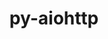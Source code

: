 ---
title: "py-aiohttp"
layout: cache
categories: [package, develop]
meta: {"compilers": ["apple-clang@16.0.0", "gcc@11.4.0", "gcc@13.2.0", "gcc@9.4.0", "intel-oneapi-compilers@2025.1.0"], "num_specs": 100, "num_specs_by_stack": {"e4s": 18, "e4s-neoverse_v1": 6, "e4s-oneapi": 9, "e4s-power": 1, "ml-darwin-aarch64-mps": 14, "ml-linux-aarch64-cpu": 25, "ml-linux-aarch64-cuda": 24, "ml-linux-x86_64-cpu": 25, "ml-linux-x86_64-cuda": 27, "root": 100}, "oss": ["sequoia", "ubuntu20.04", "ubuntu22.04", "ubuntu24.04"], "platforms": ["darwin", "linux"], "stacks": ["e4s", "e4s-neoverse_v1", "e4s-oneapi", "e4s-power", "ml-darwin-aarch64-mps", "ml-linux-aarch64-cpu", "ml-linux-aarch64-cuda", "ml-linux-x86_64-cpu", "ml-linux-x86_64-cuda", "root"], "targets": ["aarch64", "neoverse_v1", "ppc64le", "x86_64_v3"], "versions": ["3.11.16", "3.9.5"]}
spec_details: [{"compiler": "gcc@11.4.0", "hash": "2fr4bcosl3fc7mj22e4bvcrslx5zrvhj", "os": "ubuntu22.04", "platform": "linux", "size": "-", "stacks": ["e4s", "root"], "target": "x86_64_v3", "variants": ["build_system=python_pip"], "versions": ["3.11.16"]}, {"compiler": "gcc@13.2.0", "hash": "2m44z42z7f3xw5a2f4sapgkqb5ng54tz", "os": "ubuntu24.04", "platform": "linux", "size": "-", "stacks": ["ml-linux-aarch64-cpu", "ml-linux-aarch64-cuda", "root"], "target": "aarch64", "variants": ["build_system=python_pip"], "versions": ["3.11.16"]}, {"compiler": "gcc@13.2.0", "hash": "2wvsxoxntrlrp7i7sgttuhgt4nqd3csb", "os": "ubuntu24.04", "platform": "linux", "size": "-", "stacks": ["ml-linux-x86_64-cpu", "ml-linux-x86_64-cuda", "root"], "target": "x86_64_v3", "variants": ["build_system=python_pip"], "versions": ["3.11.16"]}, {"compiler": "apple-clang@16.0.0", "hash": "2x4gtvu7tuwbytzyfi7d2xckritleo6z", "os": "sequoia", "platform": "darwin", "size": "-", "stacks": ["ml-darwin-aarch64-mps", "root"], "target": "aarch64", "variants": ["build_system=python_pip"], "versions": ["3.11.16"]}, {"compiler": "gcc@13.2.0", "hash": "2y22viccsgpwr2bkdzxskspoytbhviuc", "os": "ubuntu24.04", "platform": "linux", "size": "-", "stacks": ["ml-linux-aarch64-cpu", "ml-linux-aarch64-cuda", "root"], "target": "aarch64", "variants": ["build_system=python_pip"], "versions": ["3.11.16"]}, {"compiler": "gcc@13.2.0", "hash": "2zxn2ihebghc3oyktkzm6t3b6g7le4ws", "os": "ubuntu24.04", "platform": "linux", "size": "-", "stacks": ["ml-linux-x86_64-cpu", "ml-linux-x86_64-cuda", "root"], "target": "x86_64_v3", "variants": ["build_system=python_pip"], "versions": ["3.11.16"]}, {"compiler": "gcc@13.2.0", "hash": "3i7dmxmuptm7xxnkcgpy5ep7ginyvcfc", "os": "ubuntu24.04", "platform": "linux", "size": "-", "stacks": ["ml-linux-aarch64-cpu", "ml-linux-aarch64-cuda", "root"], "target": "aarch64", "variants": ["build_system=python_pip"], "versions": ["3.11.16"]}, {"compiler": "apple-clang@16.0.0", "hash": "3ixvuqnscvmix6uhqyebbqye357pepl2", "os": "sequoia", "platform": "darwin", "size": "-", "stacks": ["ml-darwin-aarch64-mps", "root"], "target": "aarch64", "variants": ["build_system=python_pip"], "versions": ["3.11.16"]}, {"compiler": "gcc@13.2.0", "hash": "3ssbibk6ol5mkwgpms7yrd2txjptxlco", "os": "ubuntu24.04", "platform": "linux", "size": "-", "stacks": ["ml-linux-aarch64-cpu", "ml-linux-aarch64-cuda", "root"], "target": "aarch64", "variants": ["build_system=python_pip"], "versions": ["3.11.16"]}, {"compiler": "gcc@11.4.0", "hash": "4d7jrm7mlwj5br3uvkxusgmfqji7csvu", "os": "ubuntu22.04", "platform": "linux", "size": "-", "stacks": ["e4s", "root"], "target": "x86_64_v3", "variants": ["build_system=python_pip"], "versions": ["3.11.16"]}, {"compiler": "gcc@13.2.0", "hash": "4jzghm44aimoeawpa4fch4z7fya3hczu", "os": "ubuntu24.04", "platform": "linux", "size": "-", "stacks": ["ml-linux-aarch64-cpu", "ml-linux-aarch64-cuda", "root"], "target": "aarch64", "variants": ["build_system=python_pip"], "versions": ["3.11.16"]}, {"compiler": "apple-clang@16.0.0", "hash": "4qf2d5ynv76u2foiswb2j3tlc5nikams", "os": "sequoia", "platform": "darwin", "size": "-", "stacks": ["ml-darwin-aarch64-mps", "root"], "target": "aarch64", "variants": ["build_system=python_pip"], "versions": ["3.11.16"]}, {"compiler": "gcc@13.2.0", "hash": "4t3zcgjbes34pl3wdpx2mwp3elccphnc", "os": "ubuntu24.04", "platform": "linux", "size": "-", "stacks": ["ml-linux-aarch64-cpu", "ml-linux-aarch64-cuda", "root"], "target": "aarch64", "variants": ["build_system=python_pip"], "versions": ["3.11.16"]}, {"compiler": "gcc@11.4.0", "hash": "526boeophuxpg3y3qgwwzn3ez7bnhwex", "os": "ubuntu22.04", "platform": "linux", "size": "-", "stacks": ["e4s", "root"], "target": "x86_64_v3", "variants": ["build_system=python_pip"], "versions": ["3.11.16"]}, {"compiler": "gcc@13.2.0", "hash": "5oyoih2l4fiu3ejoyq4g7hkvidcsdzd4", "os": "ubuntu24.04", "platform": "linux", "size": "-", "stacks": ["ml-linux-aarch64-cpu", "ml-linux-aarch64-cuda", "root"], "target": "aarch64", "variants": ["build_system=python_pip"], "versions": ["3.11.16"]}, {"compiler": "gcc@11.4.0", "hash": "6vzhwor3znabmz6aidat56vqnya5h7qn", "os": "ubuntu22.04", "platform": "linux", "size": "-", "stacks": ["e4s", "root"], "target": "x86_64_v3", "variants": ["build_system=python_pip"], "versions": ["3.11.16"]}, {"compiler": "gcc@13.2.0", "hash": "7245dxge6wx546arml3rtgjjoank43sd", "os": "ubuntu24.04", "platform": "linux", "size": "-", "stacks": ["ml-linux-aarch64-cpu", "ml-linux-aarch64-cuda", "root"], "target": "aarch64", "variants": ["build_system=python_pip"], "versions": ["3.11.16"]}, {"compiler": "gcc@13.2.0", "hash": "7blr7sv657nk4slj2bv3bmun6i3xj6tu", "os": "ubuntu24.04", "platform": "linux", "size": "-", "stacks": ["ml-linux-x86_64-cpu", "ml-linux-x86_64-cuda", "root"], "target": "x86_64_v3", "variants": ["build_system=python_pip"], "versions": ["3.11.16"]}, {"compiler": "gcc@11.4.0", "hash": "7ch3bhgy3ax6dxas2n4ijkvwu7662u5s", "os": "ubuntu22.04", "platform": "linux", "size": "-", "stacks": ["e4s", "root"], "target": "x86_64_v3", "variants": ["build_system=python_pip"], "versions": ["3.11.16"]}, {"compiler": "gcc@11.4.0", "hash": "7lmey5sn2dhurzs27fsevcgtduelhrla", "os": "ubuntu22.04", "platform": "linux", "size": "-", "stacks": ["e4s", "root"], "target": "x86_64_v3", "variants": ["build_system=python_pip"], "versions": ["3.11.16"]}, {"compiler": "gcc@11.4.0", "hash": "7mnksjqtyzttzi3dt4epwff2bhx7zogx", "os": "ubuntu22.04", "platform": "linux", "size": "-", "stacks": ["e4s-neoverse_v1", "root"], "target": "neoverse_v1", "variants": ["build_system=python_pip"], "versions": ["3.9.5"]}, {"compiler": "intel-oneapi-compilers@2025.1.0", "hash": "ac472a6sq4ay3dpbshb4aehr5uwjuptz", "os": "ubuntu22.04", "platform": "linux", "size": "-", "stacks": ["e4s-oneapi", "root"], "target": "x86_64_v3", "variants": ["build_system=python_pip"], "versions": ["3.11.16"]}, {"compiler": "gcc@13.2.0", "hash": "ad3y6ochq3pyctxg4rovllctdzzsyjnt", "os": "ubuntu24.04", "platform": "linux", "size": "-", "stacks": ["ml-linux-aarch64-cpu", "ml-linux-aarch64-cuda", "root"], "target": "aarch64", "variants": ["build_system=python_pip"], "versions": ["3.11.16"]}, {"compiler": "apple-clang@16.0.0", "hash": "afdafym3h7su5xvphsplsobkpk52myvk", "os": "sequoia", "platform": "darwin", "size": "-", "stacks": ["ml-darwin-aarch64-mps", "root"], "target": "aarch64", "variants": ["build_system=python_pip"], "versions": ["3.11.16"]}, {"compiler": "gcc@13.2.0", "hash": "agqmg32f3t6ba4gilqtt3gpxpdzrrtva", "os": "ubuntu24.04", "platform": "linux", "size": "-", "stacks": ["ml-linux-x86_64-cpu", "ml-linux-x86_64-cuda", "root"], "target": "x86_64_v3", "variants": ["build_system=python_pip"], "versions": ["3.11.16"]}, {"compiler": "gcc@13.2.0", "hash": "amjzqhyaertnm6lulksmsrdondjuqbd5", "os": "ubuntu24.04", "platform": "linux", "size": "-", "stacks": ["ml-linux-x86_64-cpu", "ml-linux-x86_64-cuda", "root"], "target": "x86_64_v3", "variants": ["build_system=python_pip"], "versions": ["3.11.16"]}, {"compiler": "gcc@11.4.0", "hash": "be5a7zpsta3c6omab3d7gsk4j437heap", "os": "ubuntu22.04", "platform": "linux", "size": "-", "stacks": ["e4s", "root"], "target": "x86_64_v3", "variants": ["build_system=python_pip"], "versions": ["3.11.16"]}, {"compiler": "gcc@11.4.0", "hash": "bhjrhzyrhmh5fti3obswopnn3swjlka3", "os": "ubuntu22.04", "platform": "linux", "size": "-", "stacks": ["e4s-neoverse_v1", "root"], "target": "neoverse_v1", "variants": ["build_system=python_pip"], "versions": ["3.9.5"]}, {"compiler": "gcc@13.2.0", "hash": "byw7l5hohyhnmjokvzvvuzge36n3sfal", "os": "ubuntu24.04", "platform": "linux", "size": "-", "stacks": ["ml-linux-x86_64-cpu", "ml-linux-x86_64-cuda", "root"], "target": "x86_64_v3", "variants": ["build_system=python_pip"], "versions": ["3.11.16"]}, {"compiler": "intel-oneapi-compilers@2025.1.0", "hash": "canhadevz5japyjlhp46by6j5baqkfpd", "os": "ubuntu22.04", "platform": "linux", "size": "-", "stacks": ["e4s-oneapi", "root"], "target": "x86_64_v3", "variants": ["build_system=python_pip"], "versions": ["3.11.16"]}, {"compiler": "apple-clang@16.0.0", "hash": "d6rnjbhxkqbut6b3fdjm7pmlnvs73rkd", "os": "sequoia", "platform": "darwin", "size": "-", "stacks": ["ml-darwin-aarch64-mps", "root"], "target": "aarch64", "variants": ["build_system=python_pip"], "versions": ["3.11.16"]}, {"compiler": "gcc@9.4.0", "hash": "djbzqjlkbgotxsivoumfvnoeu5g66wmg", "os": "ubuntu20.04", "platform": "linux", "size": "-", "stacks": ["e4s-power", "root"], "target": "ppc64le", "variants": ["build_system=python_pip"], "versions": ["3.9.5"]}, {"compiler": "gcc@13.2.0", "hash": "dqgveultgdgkujy7ydcxqmd4j42lsy47", "os": "ubuntu24.04", "platform": "linux", "size": "-", "stacks": ["ml-linux-x86_64-cpu", "ml-linux-x86_64-cuda", "root"], "target": "x86_64_v3", "variants": ["build_system=python_pip"], "versions": ["3.11.16"]}, {"compiler": "gcc@13.2.0", "hash": "e2xdzm243qwryfxkwbpwp2tqig7yu7h3", "os": "ubuntu24.04", "platform": "linux", "size": "-", "stacks": ["ml-linux-x86_64-cpu", "ml-linux-x86_64-cuda", "root"], "target": "x86_64_v3", "variants": ["build_system=python_pip"], "versions": ["3.11.16"]}, {"compiler": "intel-oneapi-compilers@2025.1.0", "hash": "ehonukygitvo4v5jfbxbfe6tngmsn3xy", "os": "ubuntu22.04", "platform": "linux", "size": "-", "stacks": ["e4s-oneapi", "root"], "target": "x86_64_v3", "variants": ["build_system=python_pip"], "versions": ["3.11.16"]}, {"compiler": "gcc@11.4.0", "hash": "epd57ugaqbdk7d4o3p5ofceb7zba7uom", "os": "ubuntu22.04", "platform": "linux", "size": "-", "stacks": ["e4s", "root"], "target": "x86_64_v3", "variants": ["build_system=python_pip"], "versions": ["3.11.16"]}, {"compiler": "apple-clang@16.0.0", "hash": "fe4apc4ovckix5jer6ol6mcpibilfdis", "os": "sequoia", "platform": "darwin", "size": "-", "stacks": ["ml-darwin-aarch64-mps", "root"], "target": "aarch64", "variants": ["build_system=python_pip"], "versions": ["3.11.16"]}, {"compiler": "intel-oneapi-compilers@2025.1.0", "hash": "feepatcnee6zyavzxdaadbhrcqithz3w", "os": "ubuntu22.04", "platform": "linux", "size": "-", "stacks": ["e4s-oneapi", "root"], "target": "x86_64_v3", "variants": ["build_system=python_pip"], "versions": ["3.11.16"]}, {"compiler": "gcc@13.2.0", "hash": "g474tn5y4cuk5h5eluvkkn7i5z3hlvc4", "os": "ubuntu24.04", "platform": "linux", "size": "-", "stacks": ["ml-linux-aarch64-cpu", "ml-linux-aarch64-cuda", "root"], "target": "aarch64", "variants": ["build_system=python_pip"], "versions": ["3.11.16"]}, {"compiler": "intel-oneapi-compilers@2025.1.0", "hash": "ge6z7g64u4qhpqqrmqbvpjsspexzy3tu", "os": "ubuntu22.04", "platform": "linux", "size": "-", "stacks": ["e4s-oneapi", "root"], "target": "x86_64_v3", "variants": ["build_system=python_pip"], "versions": ["3.11.16"]}, {"compiler": "apple-clang@16.0.0", "hash": "gfng2wjleodrvth6dkixcywydp2izlh4", "os": "sequoia", "platform": "darwin", "size": "-", "stacks": ["ml-darwin-aarch64-mps", "root"], "target": "aarch64", "variants": ["build_system=python_pip"], "versions": ["3.11.16"]}, {"compiler": "gcc@13.2.0", "hash": "gprkpvyjs4zy7ga7h6e6ziroj7342u6j", "os": "ubuntu24.04", "platform": "linux", "size": "-", "stacks": ["ml-linux-x86_64-cpu", "ml-linux-x86_64-cuda", "root"], "target": "x86_64_v3", "variants": ["build_system=python_pip"], "versions": ["3.11.16"]}, {"compiler": "intel-oneapi-compilers@2025.1.0", "hash": "gr3dtn5soigny6t5xc5puf6qctpoforq", "os": "ubuntu22.04", "platform": "linux", "size": "-", "stacks": ["e4s-oneapi", "root"], "target": "x86_64_v3", "variants": ["build_system=python_pip"], "versions": ["3.11.16"]}, {"compiler": "gcc@13.2.0", "hash": "hypa5k4elxbpmdtgv7ah5tuwrm6o3du3", "os": "ubuntu24.04", "platform": "linux", "size": "-", "stacks": ["ml-linux-x86_64-cpu", "ml-linux-x86_64-cuda", "root"], "target": "x86_64_v3", "variants": ["build_system=python_pip"], "versions": ["3.11.16"]}, {"compiler": "gcc@11.4.0", "hash": "ik6euo5ooq7t57koi5aktsgideiitylm", "os": "ubuntu22.04", "platform": "linux", "size": "-", "stacks": ["e4s-neoverse_v1", "root"], "target": "neoverse_v1", "variants": ["build_system=python_pip"], "versions": ["3.9.5"]}, {"compiler": "apple-clang@16.0.0", "hash": "irctp5shtuu5zrszpttmdzhvoajfchef", "os": "sequoia", "platform": "darwin", "size": "-", "stacks": ["ml-darwin-aarch64-mps", "root"], "target": "aarch64", "variants": ["build_system=python_pip"], "versions": ["3.11.16"]}, {"compiler": "gcc@13.2.0", "hash": "k5qa2gci6mcykh2knfixtrd4mj4s32uk", "os": "ubuntu24.04", "platform": "linux", "size": "-", "stacks": ["ml-linux-x86_64-cpu", "ml-linux-x86_64-cuda", "root"], "target": "x86_64_v3", "variants": ["build_system=python_pip"], "versions": ["3.11.16"]}, {"compiler": "gcc@11.4.0", "hash": "k7ygvxbn5kqca5nymg6rqyulyxhu5go6", "os": "ubuntu22.04", "platform": "linux", "size": "-", "stacks": ["e4s", "root"], "target": "x86_64_v3", "variants": ["build_system=python_pip"], "versions": ["3.11.16"]}, {"compiler": "gcc@13.2.0", "hash": "kj57s2lhqz54uzyzkzu2pv66lon6rmqe", "os": "ubuntu24.04", "platform": "linux", "size": "-", "stacks": ["ml-linux-x86_64-cuda", "root"], "target": "x86_64_v3", "variants": ["build_system=python_pip"], "versions": ["3.11.16"]}, {"compiler": "gcc@13.2.0", "hash": "kkfuycugbn2bz27ovim2ejtgkbunwlca", "os": "ubuntu24.04", "platform": "linux", "size": "-", "stacks": ["ml-linux-x86_64-cpu", "ml-linux-x86_64-cuda", "root"], "target": "x86_64_v3", "variants": ["build_system=python_pip"], "versions": ["3.11.16"]}, {"compiler": "apple-clang@16.0.0", "hash": "kxm5yjtrkyvdhcmays2fd777t2s5ris3", "os": "sequoia", "platform": "darwin", "size": "-", "stacks": ["ml-darwin-aarch64-mps", "root"], "target": "aarch64", "variants": ["build_system=python_pip"], "versions": ["3.11.16"]}, {"compiler": "gcc@13.2.0", "hash": "kyanaabycsbyqpl37jynahbjg73vw7v2", "os": "ubuntu24.04", "platform": "linux", "size": "-", "stacks": ["ml-linux-x86_64-cpu", "ml-linux-x86_64-cuda", "root"], "target": "x86_64_v3", "variants": ["build_system=python_pip"], "versions": ["3.11.16"]}, {"compiler": "gcc@11.4.0", "hash": "lumneyhsqu2vxx3syoapjoxkcz542uqx", "os": "ubuntu22.04", "platform": "linux", "size": "-", "stacks": ["e4s-neoverse_v1", "root"], "target": "neoverse_v1", "variants": ["build_system=python_pip"], "versions": ["3.9.5"]}, {"compiler": "gcc@13.2.0", "hash": "m23krglntkllsov6nonucjxefxcbl4ol", "os": "ubuntu24.04", "platform": "linux", "size": "-", "stacks": ["ml-linux-aarch64-cpu", "ml-linux-aarch64-cuda", "root"], "target": "aarch64", "variants": ["build_system=python_pip"], "versions": ["3.11.16"]}, {"compiler": "gcc@11.4.0", "hash": "m76q5jyvhuxmjhcgmg2e7fk2wat5vkmv", "os": "ubuntu22.04", "platform": "linux", "size": "-", "stacks": ["e4s-neoverse_v1", "root"], "target": "neoverse_v1", "variants": ["build_system=python_pip"], "versions": ["3.9.5"]}, {"compiler": "gcc@13.2.0", "hash": "m7uvzm5kl3kqahikvkpzcbglyw22tacc", "os": "ubuntu24.04", "platform": "linux", "size": "-", "stacks": ["ml-linux-x86_64-cpu", "ml-linux-x86_64-cuda", "root"], "target": "x86_64_v3", "variants": ["build_system=python_pip"], "versions": ["3.11.16"]}, {"compiler": "gcc@13.2.0", "hash": "mjnmv4pchwbiu3twvnitdgi4r4h6b3bj", "os": "ubuntu24.04", "platform": "linux", "size": "-", "stacks": ["ml-linux-x86_64-cpu", "ml-linux-x86_64-cuda", "root"], "target": "x86_64_v3", "variants": ["build_system=python_pip"], "versions": ["3.11.16"]}, {"compiler": "gcc@13.2.0", "hash": "mmr62hrlcr3nwnr2prrmvszy6eajh4ye", "os": "ubuntu24.04", "platform": "linux", "size": "-", "stacks": ["ml-linux-aarch64-cpu", "ml-linux-aarch64-cuda", "root"], "target": "aarch64", "variants": ["build_system=python_pip"], "versions": ["3.11.16"]}, {"compiler": "gcc@13.2.0", "hash": "msxo77kvx2pwsasrh5mmfepr4gazjmpd", "os": "ubuntu24.04", "platform": "linux", "size": "-", "stacks": ["ml-linux-x86_64-cpu", "ml-linux-x86_64-cuda", "root"], "target": "x86_64_v3", "variants": ["build_system=python_pip"], "versions": ["3.11.16"]}, {"compiler": "gcc@13.2.0", "hash": "n3rfinlfpviqb5bydsbwtoxw4yz7pkk3", "os": "ubuntu24.04", "platform": "linux", "size": "-", "stacks": ["ml-linux-x86_64-cuda", "root"], "target": "x86_64_v3", "variants": ["build_system=python_pip"], "versions": ["3.11.16"]}, {"compiler": "gcc@13.2.0", "hash": "n55vbrfvftly35y4rptvooztklnjspw6", "os": "ubuntu24.04", "platform": "linux", "size": "-", "stacks": ["ml-linux-x86_64-cpu", "ml-linux-x86_64-cuda", "root"], "target": "x86_64_v3", "variants": ["build_system=python_pip"], "versions": ["3.11.16"]}, {"compiler": "gcc@13.2.0", "hash": "nojgvjeyntvahiqtxwe2mw5d2dh23dxb", "os": "ubuntu24.04", "platform": "linux", "size": "-", "stacks": ["ml-linux-aarch64-cpu", "ml-linux-aarch64-cuda", "root"], "target": "aarch64", "variants": ["build_system=python_pip"], "versions": ["3.11.16"]}, {"compiler": "gcc@11.4.0", "hash": "nqbqrnzwi4m3f3wntx76gg6witg3h2om", "os": "ubuntu22.04", "platform": "linux", "size": "-", "stacks": ["e4s", "root"], "target": "x86_64_v3", "variants": ["build_system=python_pip"], "versions": ["3.11.16"]}, {"compiler": "gcc@11.4.0", "hash": "nwexceicpcqgw5psodo2sw33y7tvzskg", "os": "ubuntu22.04", "platform": "linux", "size": "-", "stacks": ["e4s", "root"], "target": "x86_64_v3", "variants": ["build_system=python_pip"], "versions": ["3.11.16"]}, {"compiler": "apple-clang@16.0.0", "hash": "nxpmkrulhpsbwbeof6dxkctkmwrgdidi", "os": "sequoia", "platform": "darwin", "size": "-", "stacks": ["ml-darwin-aarch64-mps", "root"], "target": "aarch64", "variants": ["build_system=python_pip"], "versions": ["3.11.16"]}, {"compiler": "gcc@13.2.0", "hash": "o2ovljq6zau4kqch522md5qyg5e6lzoc", "os": "ubuntu24.04", "platform": "linux", "size": "-", "stacks": ["ml-linux-aarch64-cpu", "ml-linux-aarch64-cuda", "root"], "target": "aarch64", "variants": ["build_system=python_pip"], "versions": ["3.11.16"]}, {"compiler": "gcc@13.2.0", "hash": "oaqnhs4nhfvgaqkrpitmlyodrfx6fjgw", "os": "ubuntu24.04", "platform": "linux", "size": "-", "stacks": ["ml-linux-x86_64-cpu", "ml-linux-x86_64-cuda", "root"], "target": "x86_64_v3", "variants": ["build_system=python_pip"], "versions": ["3.11.16"]}, {"compiler": "gcc@13.2.0", "hash": "ocpjm45lnxxzkhhddtfynjuinhpcl2hv", "os": "ubuntu24.04", "platform": "linux", "size": "-", "stacks": ["ml-linux-x86_64-cpu", "ml-linux-x86_64-cuda", "root"], "target": "x86_64_v3", "variants": ["build_system=python_pip"], "versions": ["3.11.16"]}, {"compiler": "gcc@11.4.0", "hash": "ofvdqamsm56uhrgo3u5kfxduh4tjtdjq", "os": "ubuntu22.04", "platform": "linux", "size": "-", "stacks": ["e4s", "root"], "target": "x86_64_v3", "variants": ["build_system=python_pip"], "versions": ["3.11.16"]}, {"compiler": "gcc@11.4.0", "hash": "oprer4jbhnxp3uf2kqanxnvug32m7y37", "os": "ubuntu22.04", "platform": "linux", "size": "-", "stacks": ["e4s-neoverse_v1", "root"], "target": "neoverse_v1", "variants": ["build_system=python_pip"], "versions": ["3.9.5"]}, {"compiler": "gcc@13.2.0", "hash": "pt5rk33l6z545crpo7pa6uwjqhkarsfs", "os": "ubuntu24.04", "platform": "linux", "size": "-", "stacks": ["ml-linux-x86_64-cpu", "ml-linux-x86_64-cuda", "root"], "target": "x86_64_v3", "variants": ["build_system=python_pip"], "versions": ["3.11.16"]}, {"compiler": "gcc@13.2.0", "hash": "qclqxe5xneh2p6i2lc23jf77ci7wweaz", "os": "ubuntu24.04", "platform": "linux", "size": "-", "stacks": ["ml-linux-aarch64-cpu", "ml-linux-aarch64-cuda", "root"], "target": "aarch64", "variants": ["build_system=python_pip"], "versions": ["3.11.16"]}, {"compiler": "gcc@13.2.0", "hash": "qnh7xp5klxxwmr3www4kkuxhryh7rsjz", "os": "ubuntu24.04", "platform": "linux", "size": "-", "stacks": ["ml-linux-aarch64-cpu", "ml-linux-aarch64-cuda", "root"], "target": "aarch64", "variants": ["build_system=python_pip"], "versions": ["3.11.16"]}, {"compiler": "gcc@13.2.0", "hash": "quzn2m2cky4vvp3px7uohqq5hhradatn", "os": "ubuntu24.04", "platform": "linux", "size": "-", "stacks": ["ml-linux-x86_64-cpu", "ml-linux-x86_64-cuda", "root"], "target": "x86_64_v3", "variants": ["build_system=python_pip"], "versions": ["3.11.16"]}, {"compiler": "gcc@11.4.0", "hash": "rjb4oixpen46kumun7k4zvvzywohqavb", "os": "ubuntu22.04", "platform": "linux", "size": "-", "stacks": ["e4s", "root"], "target": "x86_64_v3", "variants": ["build_system=python_pip"], "versions": ["3.11.16"]}, {"compiler": "gcc@11.4.0", "hash": "s3u7gzqj4mxivpd4dhmqwf6iu4j3nxvr", "os": "ubuntu22.04", "platform": "linux", "size": "-", "stacks": ["e4s", "root"], "target": "x86_64_v3", "variants": ["build_system=python_pip"], "versions": ["3.11.16"]}, {"compiler": "gcc@13.2.0", "hash": "t33jwiyaa75b2y572x3ls6d6vgo4ze6n", "os": "ubuntu24.04", "platform": "linux", "size": "-", "stacks": ["ml-linux-x86_64-cpu", "ml-linux-x86_64-cuda", "root"], "target": "x86_64_v3", "variants": ["build_system=python_pip"], "versions": ["3.11.16"]}, {"compiler": "gcc@13.2.0", "hash": "tffpt6kqxhjcfda7p4putkus4har6che", "os": "ubuntu24.04", "platform": "linux", "size": "-", "stacks": ["ml-linux-aarch64-cpu", "ml-linux-aarch64-cuda", "root"], "target": "aarch64", "variants": ["build_system=python_pip"], "versions": ["3.11.16"]}, {"compiler": "intel-oneapi-compilers@2025.1.0", "hash": "tp4jsdrvuabbjuzx4sgnzdeknehw7h5i", "os": "ubuntu22.04", "platform": "linux", "size": "-", "stacks": ["e4s-oneapi", "root"], "target": "x86_64_v3", "variants": ["build_system=python_pip"], "versions": ["3.11.16"]}, {"compiler": "apple-clang@16.0.0", "hash": "tpvedbrp7r36bdqacqi7xlf7a2muqh6g", "os": "sequoia", "platform": "darwin", "size": "-", "stacks": ["ml-darwin-aarch64-mps", "root"], "target": "aarch64", "variants": ["build_system=python_pip"], "versions": ["3.11.16"]}, {"compiler": "intel-oneapi-compilers@2025.1.0", "hash": "u2qmp7k4p7sov5dnwfswnprqct34nq5i", "os": "ubuntu22.04", "platform": "linux", "size": "-", "stacks": ["e4s-oneapi", "root"], "target": "x86_64_v3", "variants": ["build_system=python_pip"], "versions": ["3.11.16"]}, {"compiler": "gcc@13.2.0", "hash": "ubql7exhffzigdujdzpijy7fw4pdnqo3", "os": "ubuntu24.04", "platform": "linux", "size": "-", "stacks": ["ml-linux-x86_64-cpu", "ml-linux-x86_64-cuda", "root"], "target": "x86_64_v3", "variants": ["build_system=python_pip"], "versions": ["3.11.16"]}, {"compiler": "apple-clang@16.0.0", "hash": "ukjfzstev2hjcvpkfcsfdhc376rexuul", "os": "sequoia", "platform": "darwin", "size": "-", "stacks": ["ml-darwin-aarch64-mps", "root"], "target": "aarch64", "variants": ["build_system=python_pip"], "versions": ["3.11.16"]}, {"compiler": "gcc@13.2.0", "hash": "v2ir2v6yz4eecpwy64i4jcno4tmb5qfu", "os": "ubuntu24.04", "platform": "linux", "size": "-", "stacks": ["ml-linux-aarch64-cpu", "ml-linux-aarch64-cuda", "root"], "target": "aarch64", "variants": ["build_system=python_pip"], "versions": ["3.11.16"]}, {"compiler": "gcc@13.2.0", "hash": "vv7nqkwtk6usr3ps3drkz4pxmc4sdjuz", "os": "ubuntu24.04", "platform": "linux", "size": "-", "stacks": ["ml-linux-aarch64-cpu", "ml-linux-aarch64-cuda", "root"], "target": "aarch64", "variants": ["build_system=python_pip"], "versions": ["3.11.16"]}, {"compiler": "gcc@13.2.0", "hash": "w3rtyuhjygshhzauhop7yxnq5ech7zta", "os": "ubuntu24.04", "platform": "linux", "size": "-", "stacks": ["ml-linux-aarch64-cpu", "ml-linux-aarch64-cuda", "root"], "target": "aarch64", "variants": ["build_system=python_pip"], "versions": ["3.11.16"]}, {"compiler": "intel-oneapi-compilers@2025.1.0", "hash": "wcjfup34u7yje5llgucnt2njs72wc7ok", "os": "ubuntu22.04", "platform": "linux", "size": "-", "stacks": ["e4s-oneapi", "root"], "target": "x86_64_v3", "variants": ["build_system=python_pip"], "versions": ["3.11.16"]}, {"compiler": "gcc@13.2.0", "hash": "wdrvpbrd76kkk2vbrea6fpgy6l75ewna", "os": "ubuntu24.04", "platform": "linux", "size": "-", "stacks": ["ml-linux-aarch64-cpu", "ml-linux-aarch64-cuda", "root"], "target": "aarch64", "variants": ["build_system=python_pip"], "versions": ["3.11.16"]}, {"compiler": "apple-clang@16.0.0", "hash": "wf3moc35ecw7bh2i65gwzn4gfrsjqoj7", "os": "sequoia", "platform": "darwin", "size": "-", "stacks": ["ml-darwin-aarch64-mps", "root"], "target": "aarch64", "variants": ["build_system=python_pip"], "versions": ["3.11.16"]}, {"compiler": "apple-clang@16.0.0", "hash": "wofbxzpx7ft2a3jdojgqc7hw2oz4zqdx", "os": "sequoia", "platform": "darwin", "size": "-", "stacks": ["ml-darwin-aarch64-mps", "root"], "target": "aarch64", "variants": ["build_system=python_pip"], "versions": ["3.11.16"]}, {"compiler": "gcc@11.4.0", "hash": "wvhkt37cjofepd6mgjafcaje2g7e34wt", "os": "ubuntu22.04", "platform": "linux", "size": "-", "stacks": ["e4s", "root"], "target": "x86_64_v3", "variants": ["build_system=python_pip"], "versions": ["3.11.16"]}, {"compiler": "gcc@11.4.0", "hash": "xiezna2cyh7hkzg7ph3f3acsgduqih2r", "os": "ubuntu22.04", "platform": "linux", "size": "-", "stacks": ["e4s", "root"], "target": "x86_64_v3", "variants": ["build_system=python_pip"], "versions": ["3.11.16"]}, {"compiler": "gcc@13.2.0", "hash": "y7a7fknerklsregsv4xugpavxaod5tgz", "os": "ubuntu24.04", "platform": "linux", "size": "-", "stacks": ["ml-linux-aarch64-cpu", "root"], "target": "aarch64", "variants": ["build_system=python_pip"], "versions": ["3.11.16"]}, {"compiler": "gcc@13.2.0", "hash": "yjx5ew5gsjauuimomzdinirlyl3xeopg", "os": "ubuntu24.04", "platform": "linux", "size": "-", "stacks": ["ml-linux-aarch64-cpu", "ml-linux-aarch64-cuda", "root"], "target": "aarch64", "variants": ["build_system=python_pip"], "versions": ["3.11.16"]}, {"compiler": "gcc@11.4.0", "hash": "zah2tosell5njvxjskagu5q7bkxzptqa", "os": "ubuntu22.04", "platform": "linux", "size": "-", "stacks": ["e4s", "root"], "target": "x86_64_v3", "variants": ["build_system=python_pip"], "versions": ["3.11.16"]}, {"compiler": "gcc@13.2.0", "hash": "zll6v6igmpz2k3o2zrxxozqldruvn2n3", "os": "ubuntu24.04", "platform": "linux", "size": "-", "stacks": ["ml-linux-aarch64-cpu", "ml-linux-aarch64-cuda", "root"], "target": "aarch64", "variants": ["build_system=python_pip"], "versions": ["3.11.16"]}, {"compiler": "gcc@13.2.0", "hash": "zsnqsquvweczkc2zpssmwl6wjd57japg", "os": "ubuntu24.04", "platform": "linux", "size": "-", "stacks": ["ml-linux-x86_64-cpu", "ml-linux-x86_64-cuda", "root"], "target": "x86_64_v3", "variants": ["build_system=python_pip"], "versions": ["3.11.16"]}, {"compiler": "gcc@13.2.0", "hash": "ztchvnl5rgyrfnwo5sws2qoc536cjdrd", "os": "ubuntu24.04", "platform": "linux", "size": "-", "stacks": ["ml-linux-x86_64-cpu", "ml-linux-x86_64-cuda", "root"], "target": "x86_64_v3", "variants": ["build_system=python_pip"], "versions": ["3.11.16"]}, {"compiler": "gcc@11.4.0", "hash": "zvmcimlw4w5f4c7fcsq3ho4tkqtoao5i", "os": "ubuntu22.04", "platform": "linux", "size": "-", "stacks": ["e4s", "root"], "target": "x86_64_v3", "variants": ["build_system=python_pip"], "versions": ["3.11.16"]}, {"compiler": "gcc@13.2.0", "hash": "zzmrbvsspbgb7kwb3c3fj4t5gtvjgnsq", "os": "ubuntu24.04", "platform": "linux", "size": "-", "stacks": ["ml-linux-aarch64-cpu", "ml-linux-aarch64-cuda", "root"], "target": "aarch64", "variants": ["build_system=python_pip"], "versions": ["3.11.16"]}]
---